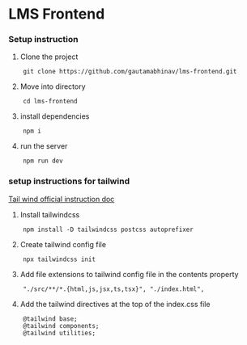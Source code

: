 # LMS Frontend

### Setup instruction

1. Clone the project

```
    git clone https://github.com/gautamabhinav/lms-frontend.git
```
2. Move into directory

```
    cd lms-frontend
```

3. install dependencies

```
    npm i
```

4. run the server

```
    npm run dev
```


### setup instructions for tailwind

[Tail wind official instruction doc](https://tailwindcss.com/docs/installation)

1. Install tailwindcss

```
    npm install -D tailwindcss postcss autoprefixer
```

2. Create tailwind config file

```
    npx tailwindcss init
```

3. Add file extensions to tailwind config file in the contents property

```
    "./src/**/*.{html,js,jsx,ts,tsx}", "./index.html",
```

4. Add the tailwind directives at the top of the index.css file

```
    @tailwind base;
    @tailwind components;
    @tailwind utilities;
```


